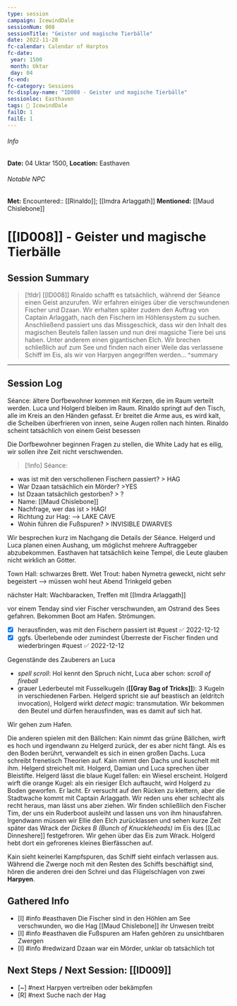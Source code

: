 ```yaml
---
type: session
campaign: IcewindDale
sessionNum: 008
sessionTitle: "Geister und magische Tierbälle"
date: 2022-11-28
fc-calendar: Calendar of Harptos
fc-date:
 year: 1500
 month: Uktar
 day: 04
fc-end:
fc-category: Sessions
fc-display-name: "ID008 - Geister und magische Tierbälle"
sessionloc: Easthaven
tags: 📅 IcewindDale
failD: 1
failE: 1
---
```

###### Info
**Date:** 04 Uktar 1500, **Location:** Easthaven
###### Notable NPC
**Met:** Encountered:: [[Rinaldo]]; [[Imdra Arlaggath]]
**Mentioned:** [[Maud Chislebone]]

# [[ID008]] - Geister und magische Tierbälle
## Session Summary
> [!tldr] [[ID008]]
> Rinaldo schafft es tatsächlich, während der Séance einen Geist anzurufen. Wir erfahren einiges über die verschwundenen Fischer und Dzaan. Wir erhalten später zudem den Auftrag von Captain Arlaggath, nach den Fischern im Höhlensystem zu suchen.
> Anschließend passiert uns das Missgeschick, dass wir den Inhalt des magischen Beutels fallen lassen und nun drei magsiche Tiere bei uns haben. Unter anderem einen gigantischen Elch.
> Wir brechen schließlich auf zum See und finden nach einer Weile das verlassene Schiff im Eis, als wir von Harpyen angegriffen werden...
> ^summary
---
## Session Log
Séance: ältere Dorfbewohner kommen mit Kerzen, die im Raum verteilt werden. Luca und Holgerd bleiben im Raum.
Rinaldo springt auf den Tisch, alle im Kreis an den Händen gefasst. Er breitet die Arme aus, es wird kalt, die Scheiben überfrieren von innen, seine Augen rollen nach hinten. Rinaldo scheint tatsächlich von einem Geist besessen

Die Dorfbewohner beginnen Fragen zu stellen, die White Lady hat es eilig, wir sollen ihre Zeit nicht verschwenden.
>[!info] Séance:
- was ist mit den verschollenen Fischern passiert? > HAG
- War Dzaan tatsächlich ein Mörder? >YES
- Ist Dzaan tatsächlich gestorben? > ?
- Name: [[Maud Chislebone]] 
- Nachfrage, wer das ist > HAG!
- Richtung zur Hag: --> LAKE CAVE
- Wohin führen die Fußspuren? > INVISIBLE DWARVES

Wir besprechen kurz im Nachgang die Details der Séance. Helgerd und Luca planen einen Aushang, um möglichst mehrere Auftraggeber abzubekommen. Easthaven hat tatsächlich keine Tempel, die Leute glauben nicht wirklich an Götter.

Town Hall: schwarzes Brett. Wet Trout: haben Nymetra geweckt, nicht sehr begeistert --> müssen wohl heut Abend Trinkgeld geben

nächster Halt: Wachbaracken, Treffen mit [[Imdra Arlaggath]]

vor einem Tenday sind vier Fischer verschwunden, am Ostrand des Sees gefahren. Bekommen Boot am Hafen. Strömungen.
- [x] herausfinden, was mit den Fischern passiert ist #quest ✅ 2022-12-12
- [x] ggfs. Überlebende oder zumindest Überreste der Fischer finden und wiederbringen #quest ✅ 2022-12-12

Gegenstände des Zauberers an Luca
- *spell scroll*: Hol kennt den Spruch nicht, Luca aber schon: *scroll of fireball*
- grauer Lederbeutel mit Fusselkugeln (**[[Gray Bag of Tricks]]**): 3 Kugeln in verschiedenen Farben. Helgerd spricht sie auf beastisch an (eldritch invocation), Holgerd wirkt *detect magic*: transmutation. Wir bekommen den Beutel und dürfen herausfinden, was es damit auf sich hat.

Wir gehen zum Hafen.

Die anderen spielen mit den Bällchen: Kain nimmt das grüne Bällchen, wirft es hoch und irgendwann zu Helgerd zurück, der es aber nicht fängt. Als es den Boden berührt, verwandelt es sich in einen großen Dachs. Luca schreibt frenetisch Theorien auf. Kain nimmt den Dachs und kuschelt mit ihm. Helgerd streichelt mit. Holgerd, Damian und Luca sprechen über Bleistifte. Helgerd lässt die blaue Kugel fallen: ein Wiesel erscheint. Holgerd wirft die orange Kugel: als ein riesiger Elch auftaucht, wird Holgerd zu Boden geworfen. Er lacht. Er versucht auf den Rücken zu klettern, aber die Stadtwache kommt mit Captain Arlaggath. Wir reden uns eher schlecht als recht heraus, man lässt uns aber ziehen. Wir finden schließlich den Fischer Tim, der uns ein Ruderboot ausleiht und lassen uns von ihm hinausfahren. Irgendwann müssen wir Ellie den Elch zurücklassen und sehen kurze Zeit später das Wrack der *Dickes B (Bunch of Knuckleheads)* im Eis des [[Lac Dinneshere]] festgefroren. Wir gehen über das Eis zum Wrack. Holgerd hebt dort ein gefrorenes kleines Bierfässchen auf.

Kain sieht keinerlei Kampfspuren, das Schiff sieht einfach verlassen aus. Während die Zwerge noch mit den Resten des Schiffs beschäftigt sind, hören die anderen drei den Schrei und das Flügelschlagen von zwei **Harpyen**.

## Gathered Info
- [I] #info #easthaven Die Fischer sind in den Höhlen am See verschwunden, wo die Hag [[Maud Chislebone]] ihr Unwesen treibt
- [I] #info #easthaven die Fußspuren am Hafen gehören zu unsichtbaren Zwergen
- [I] #info #redwizard Dzaan war ein Mörder, unklar ob tatsächlich tot

## Next Steps / Next Session: [[ID009]]
- [~] #next Harpyen vertreiben oder bekämpfen
- [R] #next Suche nach der Hag
